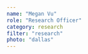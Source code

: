 ```yaml
---
name: "Megan Vu"
role: "Research Officer"
category: research
filter: "research"
photo: "dallas"
---
```

